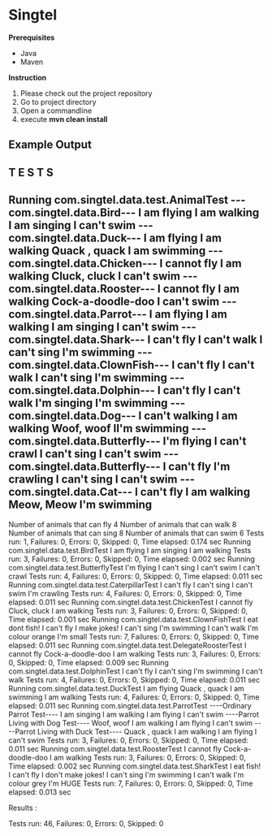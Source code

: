 # Singtel

__Prerequisites__
* Java
* Maven

__Instruction__
1. Please check out the project repository
2. Go to project directory
3. Open a commandline
4. execute __mvn clean install__

__Example Output__
-------------------------------------------------------
 T E S T S
-------------------------------------------------------
Running com.singtel.data.test.AnimalTest
---com.singtel.data.Bird---
I am flying
I am walking
I am singing
I can't swim
---com.singtel.data.Duck---
I am flying
I am walking
Quack , quack
I am swimming
---com.singtel.data.Chicken---
I cannot fly
I am walking
Cluck, cluck
I can't swim
---com.singtel.data.Rooster---
I cannot fly
I am walking
Cock-a-doodle-doo
I can't swim
---com.singtel.data.Parrot---
I am flying
I am walking
I am singing
I can't swim
---com.singtel.data.Shark---
I can't fly
I can't walk
I can't sing
I'm swimming
---com.singtel.data.ClownFish---
I can't fly
I can't walk
I can't sing
I'm swimming
---com.singtel.data.Dolphin---
I can't fly
I can't walk
I'm singing
I'm swimming
---com.singtel.data.Dog---
I can't walking
I am walking
Woof, woof
II'm swimming
---com.singtel.data.Butterfly---
I'm flying
I can't crawl
I can't sing
I can't swim
---com.singtel.data.Butterfly---
I can't fly
I'm crawling
I can't sing
I can't swim
---com.singtel.data.Cat---
I can't fly
I am walking
Meow, Meow
I'm swimming
----------------------------------------
Number of animals that can fly 4
Number of animals that can walk 8
Number of animals that can sing 8
Number of animals that can swim 6
Tests run: 1, Failures: 0, Errors: 0, Skipped: 0, Time elapsed: 0.174 sec
Running com.singtel.data.test.BirdTest
I am flying
I am singing
I am walking
Tests run: 3, Failures: 0, Errors: 0, Skipped: 0, Time elapsed: 0.002 sec
Running com.singtel.data.test.ButterflyTest
I'm flying
I can't sing
I can't swim
I can't crawl
Tests run: 4, Failures: 0, Errors: 0, Skipped: 0, Time elapsed: 0.011 sec
Running com.singtel.data.test.CaterpillarTest
I can't fly
I can't sing
I can't swim
I'm crawling
Tests run: 4, Failures: 0, Errors: 0, Skipped: 0, Time elapsed: 0.011 sec
Running com.singtel.data.test.ChickenTest
I cannot fly
Cluck, cluck
I am walking
Tests run: 3, Failures: 0, Errors: 0, Skipped: 0, Time elapsed: 0.001 sec
Running com.singtel.data.test.ClownFishTest
I eat dont fish!
I can't fly
I make jokes!
I can't sing
I'm swimming
I can't walk
I'm colour orange
I'm small
Tests run: 7, Failures: 0, Errors: 0, Skipped: 0, Time elapsed: 0.011 sec
Running com.singtel.data.test.DelegateRoosterTest
I cannot fly
Cock-a-doodle-doo
I am walking
Tests run: 3, Failures: 0, Errors: 0, Skipped: 0, Time elapsed: 0.009 sec
Running com.singtel.data.test.DolphinTest
I can't fly
I can't sing
I'm swimming
I can't walk
Tests run: 4, Failures: 0, Errors: 0, Skipped: 0, Time elapsed: 0.011 sec
Running com.singtel.data.test.DuckTest
I am flying
Quack , quack
I am swimming
I am walking
Tests run: 4, Failures: 0, Errors: 0, Skipped: 0, Time elapsed: 0.011 sec
Running com.singtel.data.test.ParrotTest
----Ordinary Parrot Test----
I am singing
I am walking
I am flying
I can't swim
----Parrot Living with Dog Test----
Woof, woof
I am walking
I am flying
I can't swim
----Parrot Living with Duck Test----
Quack , quack
I am walking
I am flying
I can't swim
Tests run: 3, Failures: 0, Errors: 0, Skipped: 0, Time elapsed: 0.011 sec
Running com.singtel.data.test.RoosterTest
I cannot fly
Cock-a-doodle-doo
I am walking
Tests run: 3, Failures: 0, Errors: 0, Skipped: 0, Time elapsed: 0.002 sec
Running com.singtel.data.test.SharkTest
I eat fish!
I can't fly
I don't make jokes!
I can't sing
I'm swimming
I can't walk
I'm colour grey
I'm HUGE
Tests run: 7, Failures: 0, Errors: 0, Skipped: 0, Time elapsed: 0.013 sec

Results :

Tests run: 46, Failures: 0, Errors: 0, Skipped: 0
